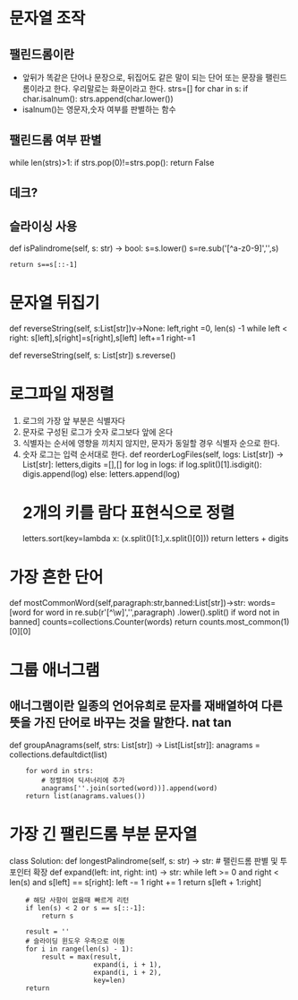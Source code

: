 # 문자열 조작
## 팰린드롬이란
- 앞뒤가 똑같은 단어나 문장으로, 뒤집어도 같은 말이 되는 단어 또는 문장을 팰린드롬이라고 한다. 우리말로는 화문이라고 한다.
strs=[]
for char in s:
    if char.isalnum():
        strs.append(char.lower())
- isalnum()는 영문자,숫자 여부를 판별하는 함수
## 팰린드롬 여부 판별
while len(strs)>1:
    if strs.pop(0)!=strs.pop():
        return False
## 데크?
## 슬라이싱 사용
def isPalindrome(self, s: str) -> bool:
    s=s.lower()
    s=re.sub('[^a-z0-9]','',s)

    return s==s[::-1]
# 문자열 뒤집기
def reverseString(self, s:List[str])v->None:
    left,right =0, len(s) -1
    while left < right:
        s[left],s[right]=s[right],s[left]
        left+=1
        right-=1

def reverseString(self, s: List[str])
    s.reverse()
# 로그파일 재정렬
1. 로그의 가장 앞 부분은 식별자다
2. 문자로 구성된 로그가 숫자 로그보다 앞에 온다
3. 식별자는 순서에 영향을 끼치지 않지만, 문자가 동일할 경우 식별자 순으로 한다.
4. 숫자 로그는 입력 순서대로 한다.
def reorderLogFiles(self, logs: List[str]) -> List[str]:
    letters,digits =[],[]
    for log in logs:
        if log.split()[1].isdigit():
            digis.append(log)
        else:
            letters.append(log)
    # 2개의 키를 람다 표현식으로 정렬
    letters.sort(key=lambda x: (x.split()[1:],x.split()[0]))
    return letters + digits
# 가장 흔한 단어
def mostCommonWord(self,paragraph:str,banned:List[str])->str:
    words=[word for word in re.sub(r'[^\w]','',paragraph)
        .lower().split()
                if word not in banned]
    counts=collections.Counter(words)
    return counts.most_common(1)[0][0]
# 그룹 애너그램
## 애너그램이란 일종의 언어유희로 문자를 재배열하여 다른 뜻을 가진 단어로 바꾸는 것을 말한다. nat tan 
def groupAnagrams(self, strs: List[str]) -> List[List[str]]:
        anagrams = collections.defaultdict(list)

        for word in strs:
            # 정렬하여 딕셔너리에 추가
            anagrams[''.join(sorted(word))].append(word)
        return list(anagrams.values())
# 가장 긴 팰린드롬 부분 문자열
class Solution:
    def longestPalindrome(self, s: str) -> str:
        # 팰린드롬 판별 및 투 포인터 확장
        def expand(left: int, right: int) -> str:
            while left >= 0 and right < len(s) and s[left] == s[right]:
                left -= 1
                right += 1
            return s[left + 1:right]

        # 해당 사항이 없을때 빠르게 리턴
        if len(s) < 2 or s == s[::-1]:
            return s

        result = ''
        # 슬라이딩 윈도우 우측으로 이동
        for i in range(len(s) - 1):
            result = max(result,
                         expand(i, i + 1),
                         expand(i, i + 2),
                         key=len)
        return 